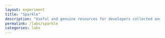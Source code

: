 ```yaml
---
layout: experiment
title: "Sparkle"
description: "Useful and genuine resources for developers collected and organised by developers."
permalink: /labs/sparkle
categories: labs
---
```

